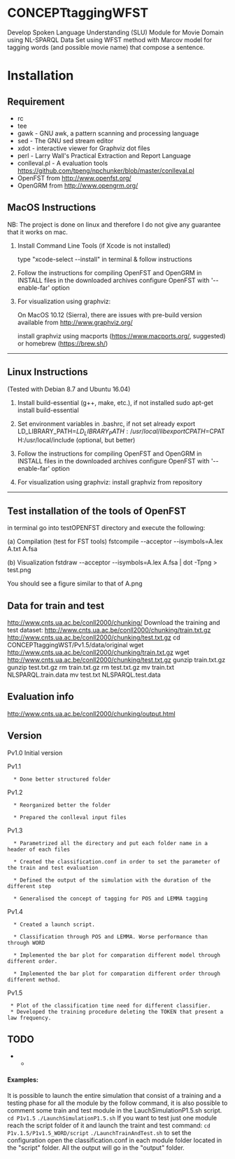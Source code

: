 # CONCEPTtaggingWFST
Develop Spoken Language Understanding (SLU) Module for Movie Domain using NL-SPARQL Data Set
using  WFST method with Marcov model for tagging words (and possible movie name) that compose a sentence.
# Installation
## Requirement
* rc 
* tee 
* gawk - GNU awk, a pattern scanning and processing language
* sed - The GNU sed stream editor
* xdot - interactive viewer for Graphviz dot files
* perl - Larry Wall's Practical Extraction and Report Language
* conlleval.pl - A evaluation tools https://github.com/tpeng/npchunker/blob/master/conlleval.pl
* OpenFST from http://www.openfst.org/
* OpenGRM from http://www.opengrm.org/

MacOS Instructions
--------------------------------------------------------------------------------
NB: The project is done on linux and therefore I do not give any guarantee that 
it works on mac.

1. Install Command Line Tools (if Xcode is not installed)

   type "xcode-select --install" in terminal & follow instructions
   
2. Follow the instructions for compiling OpenFST and OpenGRM in INSTALL files
   in the downloaded archives
   configure OpenFST with '--enable-far' option
   
3. For visualization using graphviz:

   On MacOS 10.12 (Sierra), there are issues with pre-build version available
   from http://www.graphviz.org/
   
   install graphviz using macports (https://www.macports.org/, suggested) or 
   homebrew (https://brew.sh/)
--------------------------------------------------------------------------------
Linux Instructions
--------------------------------------------------------------------------------
(Tested with Debian 8.7 and Ubuntu 16.04)

1. Install build-essential (g++, make, etc.), if not installed
   sudo apt-get install build-essential
   
2. Set environment variables in .bashrc, if not set already
   export LD_LIBRARY_PATH=$LD_LIBRARY_PATH:/usr/local/lib
   export CPATH=$CPATH:/usr/local/include (optional, but better)

3. Follow the instructions for compiling OpenFST and OpenGRM in INSTALL files
   in the downloaded archives
   configure OpenFST with '--enable-far' option

4. For visualization using graphviz:
   install graphviz from repository

--------------------------------------------------------------------------------
Test installation of the tools of OpenFST
--------------------------------------------------------------------------------

in terminal go into testOPENFST directory and execute the following:

   (a) Compilation (test for FST tools)
   fstcompile --acceptor --isymbols=A.lex A.txt A.fsa
   
   (b) Visualization
   fstdraw --acceptor --isymbols=A.lex A.fsa | dot -Tpng > test.png
   
   You should see a figure similar to that of A.png
   
## Data for train and test
<http://www.cnts.ua.ac.be/conll2000/chunking/>
Download the training and test dataset:
http://www.cnts.ua.ac.be/conll2000/chunking/train.txt.gz
http://www.cnts.ua.ac.be/conll2000/chunking/test.txt.gz
cd CONCEPTtaggingWST/Pv1.5/data/original
wget http://www.cnts.ua.ac.be/conll2000/chunking/train.txt.gz
wget http://www.cnts.ua.ac.be/conll2000/chunking/test.txt.gz
gunzip train.txt.gz
gunzip test.txt.gz
rm train.txt.gz
rm test.txt.gz
mv train.txt NLSPARQL.train.data
mv test.txt NLSPARQL.test.data

## Evaluation info
<http://www.cnts.ua.ac.be/conll2000/chunking/output.html>

## Version
Pv1.0 Initial version

Pv1.1 

      * Done better structured folder

Pv1.2 

      * Reorganized better the folder
	  
      * Prepared the conlleval input files

Pv1.3

      * Parametrized all the directory and put each folder name in a header of each files
	  
      * Created the classification.conf in order to set the parameter of the train and test evaluation
	  
      * Defined the output of the simulation with the duration of the different step
	  
      * Generalised the concept of tagging for POS and LEMMA tagging
	  
Pv1.4

	  * Created a launch script.

	  * Classification through POS and LEMMA. Worse performance than through WORD

	  * Implemented the bar plot for comparation different model through different order.

	  * Implemented the bar plot for comparation different order through different method.
Pv1.5

     * Plot of the classification time need for different classifier.
     * Developed the training procedure deleting the TOKEN that present a law frequency.
	  
## TODO

* -

#### Examples:
It is possible to launch the entire simulation that consist of a training and a testing phase for all the module by the follow command, it is also possible to comment some train and test module in the LauchSimulationP1.5.sh script.
`cd P1v1.5`
`./LaunchSimulationP1.5.sh`
If you want to test just one module reach the script folder of it and launch the traint and test command:
`cd P1v.1.5/P1v1.5_WORD/script`
`./LaunchTrainAndTest.sh`
to set the configuration open the classification.conf in each module folder located in the "script" folder. All the output will go in the "output" folder.
